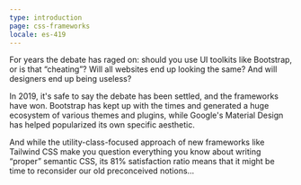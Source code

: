 ```yaml
---
type: introduction
page: css-frameworks
locale: es-419
---
```


For years the debate has raged on: should you use UI toolkits like Bootstrap, or is that “cheating”? Will all websites end up looking the same? And will designers end up being useless?

In 2019, it's safe to say the debate has been settled, and the frameworks have won. Bootstrap has kept up with the times and generated a huge ecosystem of various themes and plugins, while Google's Material Design has helped popularized its own specific aesthetic. 

And while the utility-class-focused approach of new frameworks like Tailwind CSS make you question everything you know about writing “proper” semantic CSS, its 81% satisfaction ratio means that it might be time to reconsider our old preconceived notions…